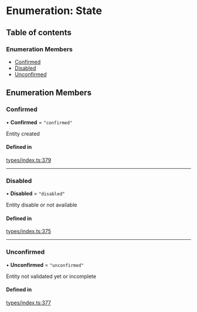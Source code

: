 # Enumeration: State

## Table of contents

### Enumeration Members

- [Confirmed](State.md#confirmed)
- [Disabled](State.md#disabled)
- [Unconfirmed](State.md#unconfirmed)

## Enumeration Members

### Confirmed

• **Confirmed** = ``"confirmed"``

Entity created

#### Defined in

[types/index.ts:379](https://github.com/nevermined-io/components-catalog/blob/19ccca5/lib/src/types/index.ts#L379)

___

### Disabled

• **Disabled** = ``"disabled"``

Entity disable or not available

#### Defined in

[types/index.ts:375](https://github.com/nevermined-io/components-catalog/blob/19ccca5/lib/src/types/index.ts#L375)

___

### Unconfirmed

• **Unconfirmed** = ``"unconfirmed"``

Entity not validated yet or incomplete

#### Defined in

[types/index.ts:377](https://github.com/nevermined-io/components-catalog/blob/19ccca5/lib/src/types/index.ts#L377)
